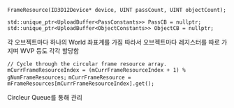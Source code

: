 `FrameResource(ID3D12Device* device, UINT passCount, UINT objectCount);`

`std::unique_ptr<UploadBuffer<PassConstants>> PassCB = nullptr; std::unique_ptr<UploadBuffer<ObjectConstants>> ObjectCB = nullptr;`

각 오브젝트마다 하나의 World 좌표계를 가짐
따라서 오브젝트마다 레지스터를 따로 가지며 WVP 등도 각각 할당함

`// Cycle through the circular frame resource array.` 
`mCurrFrameResourceIndex = (mCurrFrameResourceIndex + 1) % gNumFrameResources;` 
`mCurrFrameResource = mFrameResources[mCurrFrameResourceIndex].get();`

Circleur Queue를 통해 관리

